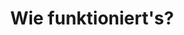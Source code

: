 ---
title: "Wie funktioniert's?"
layout: "how-it-works"
draft: false

how_it_works_video:
  enable: true
  subtitle: "Unser Programm"
  title: "Erlebe selbstbestimmtes Lernen"
  description: "Bist du Selbstlernende:r oder bist du an einer Schule, die unser Programm anbietet? <br/> Finde deine besten Fähigkeiten und lerne mit anderen online und weltweit, betreut von geprüften Lerncoaches."
  video_url: "https://youtu.be/PeXADasrPHU"
  video_thumbnail: "how-it-works/individual.jpg"


# how_it_works
how_it_works:   
  enable: true
  block:
  - subtitle: "Selbstbestimmt Lernen"
    title: "Hol dir das Wissen, das dich wirklich weiterbringt"
    description: "Hast du keine Lust mehr auf Standard-Stundenpläne? Das können wir gut verstehen. Es gibt so viele interessante Fragen in der Welt, da brauchen wir kein Fließbandprogramm. Wir planen mit dir deine Ziele und helfen dir, sie zu erreichen - pro Semester und pro Woche. Das Lernen passiert automatisch bei den Dingen, die dir wichtig sind."
    image: "how-it-works/reading.jpg"

  - subtitle: "Online Programm"
    title: "Sag Hallo zu deiner Lern-Community"
    description: "Finde die Themen, die dich wirklich interessieren. Vielleicht passt eine von unseren Mini-Challenges? Oder du möchtest selber einen Lernkreis starten? Jede Gruppe wird durch einen ausgebildeten Lern-Coach begleitet."
    image: "how-it-works/online.jpg"

  - subtitle: "Zielgruppe"
    title: "Inklusion inklusive"
    description: "Hast du schon einmal zwei Menschen getroffen, die 100% gleich waren? Vermutlich nicht. Warum sollte dann das Lernen 100% gleich sein? Jeder hat seine eigenen Bedürfnisse, Ziele und Wünsche. Bei uns darfst du so sein, wie du bist. Und wenn du spezielle Hilfe brauchst, unterstützen wir dich gerne. Damit sind wir automatisch inklusiv."
    image: "how-it-works/sensible.jpg"

  - subtitle: "Lernformat"
    title: "Finde deine eigene Vielfalt"
    description: "Online Lernen heißt nicht nur Videokonferenz. Unsere Challenges sind so vielfältig wie unsere Lernenden. Die Lerngruppen treffen sich regelmäßig online und arbeiten dann ganz unterschiedlich - alleine, in Gruppen, mit Material oder draußen."
    image: "how-it-works/vielfalt.jpg"

---